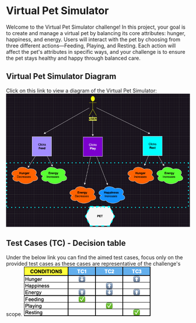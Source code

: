 # Virtual Pet Simulator

Welcome to the Virtual Pet Simulator challenge! In this project, your goal is to create and manage a virtual pet by balancing its core attributes: hunger, happiness, and energy.
Users will interact with the pet by choosing from three different actions—Feeding, Playing, and Resting.
Each action will affect the pet's attributes in specific ways, and your challenge is to ensure the pet stays healthy and happy through balanced care.

## Virtual Pet Simulator Diagram

Click on this link to view a diagram of the Virtual Pet Simulator:
![alt text](Hackathon_Diagram.png)

## Test Cases (TC) - Decision table

Under the below link you can find the aimed test cases, focus only on the provided test cases as these cases are representative of the challenge's scope.
![alt text](<Hackathon_Decision table.png>)
